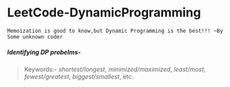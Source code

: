 # LeetCode-DynamicProgramming

```Memoization is good to know,but Dynamic Programming is the best!!! ~By Some unknown coder```



##### Identifying DP probelms-
> Keywords:-   *shortest/longest*, *minimized/maximized*, *least/most*, *fewest/greatest*, *biggest/smallest*, etc.
